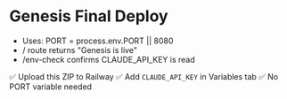 
# Genesis Final Deploy

- Uses: PORT = process.env.PORT || 8080
- / route returns "Genesis is live"
- /env-check confirms CLAUDE_API_KEY is read

✅ Upload this ZIP to Railway
✅ Add `CLAUDE_API_KEY` in Variables tab
✅ No PORT variable needed
